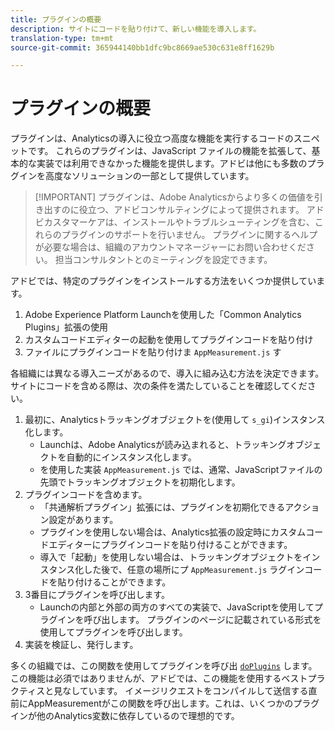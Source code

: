 ```yaml
---
title: プラグインの概要
description: サイトにコードを貼り付けて、新しい機能を導入します。
translation-type: tm+mt
source-git-commit: 365944140bb1dfc9bc8669ae530c631e8ff1629b

---
```



# プラグインの概要

プラグインは、Analyticsの導入に役立つ高度な機能を実行するコードのスニペットです。 これらのプラグインは、JavaScript ファイルの機能を拡張して、基本的な実装では利用できなかった機能を提供します。アドビは他にも多数のプラグインを高度なソリューションの一部として提供しています。

> [!IMPORTANT] プラグインは、Adobe Analyticsからより多くの価値を引き出すのに役立つ、アドビコンサルティングによって提供されます。 アドビカスタマーケアは、インストールやトラブルシューティングを含む、これらのプラグインのサポートを行いません。 プラグインに関するヘルプが必要な場合は、組織のアカウントマネージャーにお問い合わせください。 担当コンサルタントとのミーティングを設定できます。

アドビでは、特定のプラグインをインストールする方法をいくつか提供しています。

1. Adobe Experience Platform Launchを使用した「Common Analytics Plugins」拡張の使用
2. カスタムコードエディターの起動を使用してプラグインコードを貼り付け
3. ファイルにプラグインコードを貼り付けま `AppMeasurement.js` す

各組織には異なる導入ニーズがあるので、導入に組み込む方法を決定できます。 サイトにコードを含める際は、次の条件を満たしていることを確認してください。

1. 最初に、Analyticsトラッキングオブジェクトを(使用して `s_gi`)インスタンス化します。
   * Launchは、Adobe Analyticsが読み込まれると、トラッキングオブジェクトを自動的にインスタンス化します。
   * を使用した実装 `AppMeasurement.js` では、通常、JavaScriptファイルの先頭でトラッキングオブジェクトを初期化します。
2. プラグインコードを含めます。
   * 「共通解析プラグイン」拡張には、プラグインを初期化できるアクション設定があります。
   * プラグインを使用しない場合は、Analytics拡張の設定時にカスタムコードエディターにプラグインコードを貼り付けることができます。
   * 導入で「起動」を使用しない場合は、トラッキングオブジェクトをインスタンス化した後で、任意の場所にプ `AppMeasurement.js` ラグインコードを貼り付けることができます。
3. 3番目にプラグインを呼び出します。
   * Launchの内部と外部の両方のすべての実装で、JavaScriptを使用してプラグインを呼び出します。 プラグインのページに記載されている形式を使用してプラグインを呼び出します。
4. 実装を検証し、発行します。

多くの組織では、この関数を使用してプラグインを呼び出 [`doPlugins`](../functions/doplugins.md) します。 この機能は必須ではありませんが、アドビでは、この機能を使用するベストプラクティスと見なしています。 イメージリクエストをコンパイルして送信する直前にAppMeasurementがこの関数を呼び出します。これは、いくつかのプラグインが他のAnalytics変数に依存しているので理想的です。

